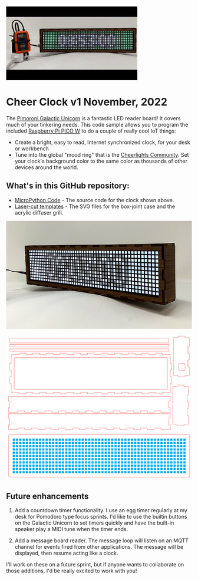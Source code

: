 ![Cheer Clock Time-Lapse](content/CheerClock_v1.GIF)
# Cheer Clock v1 November, 2022

The [Pimoroni Galactic Unicorn](https://shop.pimoroni.com/products/galactic-unicorn?variant=40057440960595) is a
fantastic LED reader board! It covers much of your tinkering needs. This code sample allows you to program the
included 
[Raspberry Pi PICO W](https://www.raspberrypi.com/products/raspberry-pi-pico/) to do a couple of
really cool IoT things:
* Create a bright, easy to read, Internet synchronized clock, for your desk or workbench
* Tune into the global "mood ring" that is the [Cheerlights Community](https://cheerlights.com/). Set your clock's
  background color to the same color as thousands of other devices around the world.

## What's in this GitHub repository:
* [MicroPython Code](./MicroPython/) - The source code for the clock shown above.
* [Laser-cut templates](./Case_Template/) - The SVG files for the box-joint case and the acrylic diffuser grill.

![Display Case](./content/GalacticUnicorn_BoxJoint_Case_3mm_ply.png)

![Case](./content/box_joint_case.png)
![Grill](./content/diffuser_grill.png)

## Future enhancements
1. Add a countdown timer functionality. I use an egg timer regularly at my desk for Pomodoro type focus sprints. 
I'd like to use the builtin buttons on the Galactic Unicorn to set timers quickly and have the built-in speaker
play a MIDI tune when the timer ends.

2. Add a message board reader. The message loop will listen on an MQTT channel for events fired from other applications.
The message will be displayed, then resume acting like a clock.


I'll work on these on a future sprint, but if anyone wants to collaborate on those additions, I'd be really 
excited to work with you!

